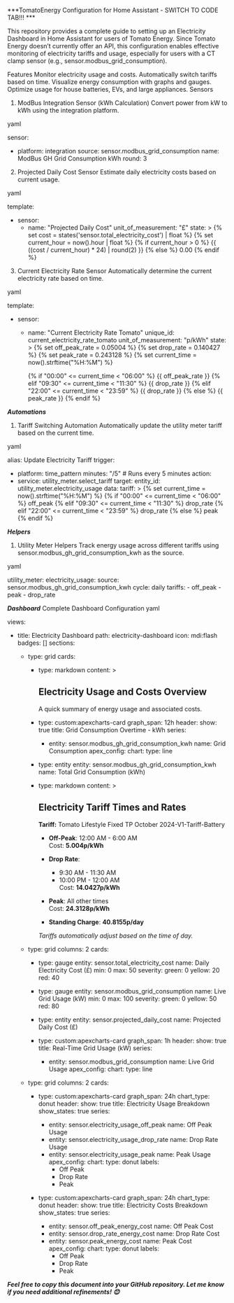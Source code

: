 ***TomatoEnergy Configuration for Home Assistant  - SWITCH TO CODE TAB!!! ***

This repository provides a complete guide to setting up an Electricity Dashboard in Home Assistant for users of Tomato Energy. Since Tomato Energy doesn’t currently offer an API, this configuration enables effective monitoring of electricity tariffs and usage, especially for users with a CT clamp sensor (e.g., sensor.modbus_grid_consumption).

Features
Monitor electricity usage and costs.
Automatically switch tariffs based on time.
Visualize energy consumption with graphs and gauges.
Optimize usage for house batteries, EVs, and large appliances.
Sensors
1. ModBus Integration Sensor (kWh Calculation)
Convert power from kW to kWh using the integration platform.

yaml

sensor:
  - platform: integration
    source: sensor.modbus_grid_consumption
    name: ModBus GH Grid Consumption kWh
    round: 3
2. Projected Daily Cost Sensor
Estimate daily electricity costs based on current usage.

yaml

template:
  - sensor:
      - name: "Projected Daily Cost"
        unit_of_measurement: "£"
        state: >
          {% set cost = states('sensor.total_electricity_cost') | float %}
          {% set current_hour = now().hour | float %}
          {% if current_hour > 0 %}
            {{ ((cost / current_hour) * 24) | round(2) }}
          {% else %}
            0.00
          {% endif %}
3. Current Electricity Rate Sensor
Automatically determine the current electricity rate based on time.

yaml

template:
  - sensor:
      - name: "Current Electricity Rate Tomato"
        unique_id: current_electricity_rate_tomato
        unit_of_measurement: "p/kWh"
        state: >
          {% set off_peak_rate = 0.05004 %}
          {% set drop_rate = 0.140427 %}
          {% set peak_rate = 0.243128 %}
          {% set current_time = now().strftime("%H:%M") %}

          {% if "00:00" <= current_time < "06:00" %}
            {{ off_peak_rate }}
          {% elif "09:30" <= current_time < "11:30" %}
            {{ drop_rate }}
          {% elif "22:00" <= current_time < "23:59" %}
            {{ drop_rate }}
          {% else %}
            {{ peak_rate }}
          {% endif %}

        
***Automations***
1. Tariff Switching Automation
Automatically update the utility meter tariff based on the current time.

yaml

alias: Update Electricity Tariff
trigger:
  - platform: time_pattern
    minutes: "/5"  # Runs every 5 minutes
action:
  - service: utility_meter.select_tariff
    target:
      entity_id: utility_meter.electricity_usage
    data:
      tariff: >
        {% set current_time = now().strftime("%H:%M") %}
        {% if "00:00" <= current_time < "06:00" %}
          off_peak
        {% elif "09:30" <= current_time < "11:30" %}
          drop_rate
        {% elif "22:00" <= current_time < "23:59" %}
          drop_rate
        {% else %}
          peak
        {% endif %}

    
***Helpers***
1. Utility Meter Helpers
Track energy usage across different tariffs using sensor.modbus_gh_grid_consumption_kwh as the source.

yaml

utility_meter:
  electricity_usage:
    source: sensor.modbus_gh_grid_consumption_kwh
    cycle: daily
    tariffs:
      - off_peak
      - peak
      - drop_rate

      
***Dashboard***
Complete Dashboard Configuration
yaml

views:
  - title: Electricity Dashboard
    path: electricity-dashboard
    icon: mdi:flash
    badges: []
    sections:
      - type: grid
        cards:
          - type: markdown
            content: >
              ## Electricity Usage and Costs Overview  
              A quick summary of energy usage and associated costs.

          - type: custom:apexcharts-card
            graph_span: 12h
            header:
              show: true
              title: Grid Consumption Overtime - kWh
            series:
              - entity: sensor.modbus_gh_grid_consumption_kwh
                name: Grid Consumption
            apex_config:
              chart:
                type: line

          - type: entity
            entity: sensor.modbus_gh_grid_consumption_kwh
            name: Total Grid Consumption (kWh)

          - type: markdown
            content: >
              ## Electricity Tariff Times and Rates  

              **Tariff:** Tomato Lifestyle Fixed TP October 2024-V1-Tariff-Battery  

              - **Off-Peak**: 12:00 AM - 6:00 AM  
                Cost: **5.004p/kWh**  
              - **Drop Rate**:  
                - 9:30 AM - 11:30 AM  
                - 10:00 PM - 12:00 AM  
                Cost: **14.0427p/kWh**  
              - **Peak**: All other times  
                Cost: **24.3128p/kWh**  

              - **Standing Charge**: **40.8155p/day**  

              *Tariffs automatically adjust based on the time of day.*

      - type: grid
        columns: 2
        cards:
          - type: gauge
            entity: sensor.total_electricity_cost
            name: Daily Electricity Cost (£)
            min: 0
            max: 50
            severity:
              green: 0
              yellow: 20
              red: 40

          - type: gauge
            entity: sensor.modbus_grid_consumption
            name: Live Grid Usage (kW)
            min: 0
            max: 100
            severity:
              green: 0
              yellow: 50
              red: 80

          - type: entity
            entity: sensor.projected_daily_cost
            name: Projected Daily Cost (£)

          - type: custom:apexcharts-card
            graph_span: 1h
            header:
              show: true
              title: Real-Time Grid Usage (kW)
            series:
              - entity: sensor.modbus_grid_consumption
                name: Live Grid Usage
            apex_config:
              chart:
                type: line

      - type: grid
        columns: 2
        cards:
          - type: custom:apexcharts-card
            graph_span: 24h
            chart_type: donut
            header:
              show: true
              title: Electricity Usage Breakdown
              show_states: true
            series:
              - entity: sensor.electricity_usage_off_peak
                name: Off Peak Usage
              - entity: sensor.electricity_usage_drop_rate
                name: Drop Rate Usage
              - entity: sensor.electricity_usage_peak
                name: Peak Usage
            apex_config:
              chart:
                type: donut
              labels:
                - Off Peak
                - Drop Rate
                - Peak

          - type: custom:apexcharts-card
            graph_span: 24h
            chart_type: donut
            header:
              show: true
              title: Electricity Costs Breakdown
              show_states: true
            series:
              - entity: sensor.off_peak_energy_cost
                name: Off Peak Cost
              - entity: sensor.drop_rate_energy_cost
                name: Drop Rate Cost
              - entity: sensor.peak_energy_cost
                name: Peak Cost
            apex_config:
              chart:
                type: donut
              labels:
                - Off Peak
                - Drop Rate
                - Peak
               


***Feel free to copy this document into your GitHub repository. Let me know if you need additional refinements! 😊***
